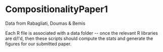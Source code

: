 # CompositionalityPaper1
Data from Rabagliati, Doumas &amp; Bemis

Each R file is associated with a data folder -- once the relevant R libraries are d/l'd, then these scripts should compute the stats and generate the figures for our submitted paper.
